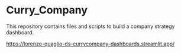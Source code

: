 # Curry_Company
This repository contains files and scripts to build a company strategy dashboard.

https://lorenzo-quaglio-ds-currycompany-dashboards.streamlit.app/
